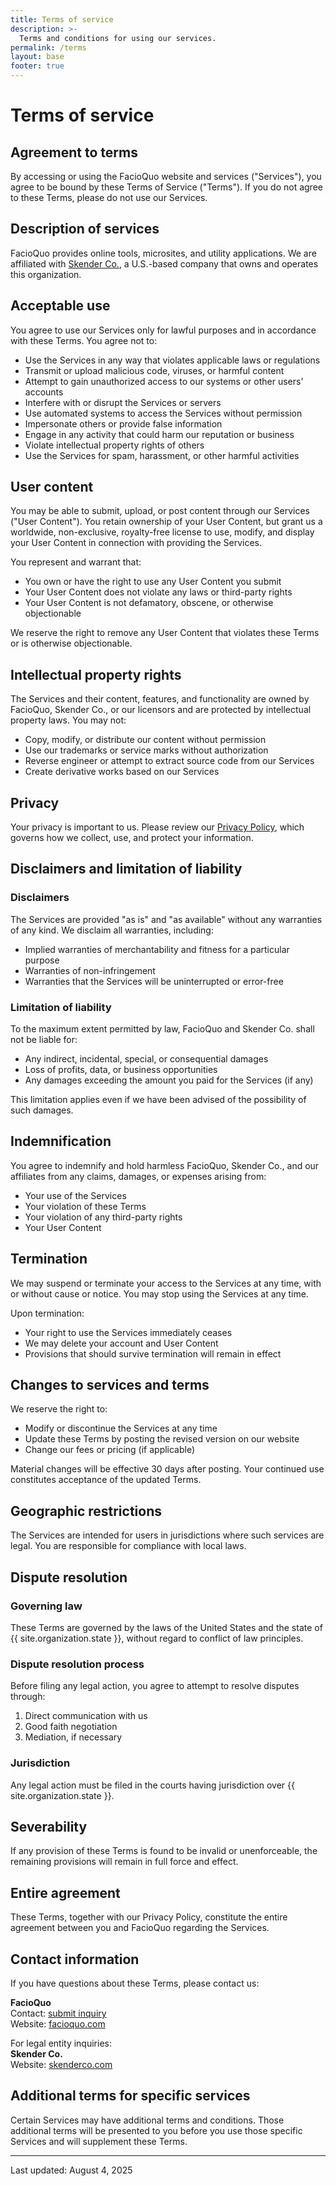 ```yaml
---
title: Terms of service
description: >-
  Terms and conditions for using our services.
permalink: /terms
layout: base
footer: true
---
```


# Terms of service

## Agreement to terms

By accessing or using the FacioQuo website and services ("Services"),
you agree to be bound by these Terms of Service ("Terms").
If you do not agree to these Terms, please do not use our Services.

## Description of services

FacioQuo provides online tools, microsites, and utility applications.
We are affiliated with [Skender Co.](https://skenderco.com),
a U.S.-based company that owns and operates this organization.

## Acceptable use

You agree to use our Services only for lawful purposes and in accordance with these Terms. You agree not to:

- Use the Services in any way that violates applicable laws or regulations
- Transmit or upload malicious code, viruses, or harmful content
- Attempt to gain unauthorized access to our systems or other users' accounts
- Interfere with or disrupt the Services or servers
- Use automated systems to access the Services without permission
- Impersonate others or provide false information
- Engage in any activity that could harm our reputation or business
- Violate intellectual property rights of others
- Use the Services for spam, harassment, or other harmful activities

## User content

You may be able to submit, upload, or post content through our Services ("User Content").
You retain ownership of your User Content, but grant us a worldwide, non-exclusive, royalty-free license to use, modify,
and display your User Content in connection with providing the Services.

You represent and warrant that:

- You own or have the right to use any User Content you submit
- Your User Content does not violate any laws or third-party rights
- Your User Content is not defamatory, obscene, or otherwise objectionable

We reserve the right to remove any User Content that violates these Terms or is otherwise objectionable.

## Intellectual property rights

The Services and their content, features, and functionality are owned by FacioQuo, Skender Co., or our licensors
and are protected by intellectual property laws. You may not:

- Copy, modify, or distribute our content without permission
- Use our trademarks or service marks without authorization
- Reverse engineer or attempt to extract source code from our Services
- Create derivative works based on our Services

## Privacy

Your privacy is important to us. Please review our [Privacy Policy](/privacy),
which governs how we collect, use, and protect your information.

## Disclaimers and limitation of liability

### Disclaimers

The Services are provided "as is" and "as available" without any warranties of any kind.
We disclaim all warranties, including:

- Implied warranties of merchantability and fitness for a particular purpose
- Warranties of non-infringement
- Warranties that the Services will be uninterrupted or error-free

### Limitation of liability

To the maximum extent permitted by law, FacioQuo and Skender Co. shall not be liable for:

- Any indirect, incidental, special, or consequential damages
- Loss of profits, data, or business opportunities
- Any damages exceeding the amount you paid for the Services (if any)

This limitation applies even if we have been advised of the possibility of such damages.

## Indemnification

You agree to indemnify and hold harmless FacioQuo, Skender Co., and our affiliates
from any claims, damages, or expenses arising from:

- Your use of the Services
- Your violation of these Terms
- Your violation of any third-party rights
- Your User Content

## Termination

We may suspend or terminate your access to the Services at any time, with or without cause or notice.
You may stop using the Services at any time.

Upon termination:

- Your right to use the Services immediately ceases
- We may delete your account and User Content
- Provisions that should survive termination will remain in effect

## Changes to services and terms

We reserve the right to:

- Modify or discontinue the Services at any time
- Update these Terms by posting the revised version on our website
- Change our fees or pricing (if applicable)

Material changes will be effective 30 days after posting.
Your continued use constitutes acceptance of the updated Terms.

## Geographic restrictions

The Services are intended for users in jurisdictions where such services are legal.
You are responsible for compliance with local laws.

## Dispute resolution

### Governing law

These Terms are governed by the laws of the United States and the state of {{ site.organization.state }},
without regard to conflict of law principles.

### Dispute resolution process

Before filing any legal action, you agree to attempt to resolve disputes through:

1. Direct communication with us
2. Good faith negotiation
3. Mediation, if necessary

### Jurisdiction

Any legal action must be filed in the courts having jurisdiction over {{ site.organization.state }}.

## Severability

If any provision of these Terms is found to be invalid or unenforceable,
the remaining provisions will remain in full force and effect.

## Entire agreement

These Terms, together with our Privacy Policy, constitute the entire agreement
between you and FacioQuo regarding the Services.

## Contact information

If you have questions about these Terms, please contact us:

**FacioQuo**  
Contact: [submit inquiry](https://bit.ly/3ZT6AMJ)  
Website: [facioquo.com](https://facioquo.com)

For legal entity inquiries:  
**Skender Co.**  
Website: [skenderco.com](https://skenderco.com)

## Additional terms for specific services

Certain Services may have additional terms and conditions. Those additional terms will be presented to you
before you use those specific Services and will supplement these Terms.

---
Last updated: August 4, 2025
